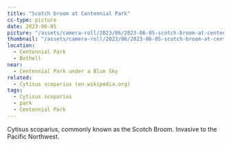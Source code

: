 ```yaml
---
title: "Scotch broom at Centennial Park"
cc-type: picture
date: 2023-06-05
picture: "/assets/camera-roll/2023/06/2023-06-05-scotch-broom-at-centennial-park/20230605_004144311_iOS.jpg"
thumbnail: "/assets/camera-roll/2023/06/2023-06-05-scotch-broom-at-centennial-park/20230605_004144311_iOS-thumbnail.jpg"
location:
  - Centennial Park
  - Bothell
near:
  - Centennial Park under a Blue Sky
related:
  - Cytisus scoparius (en.wikipedia.org)
tags:
  - Cytisus scoparius
  - park
  - Centennial Park
---
```

Cytisus scoparius, commonly known as the Scotch Broom. Invasive to the Pacific Northwest.